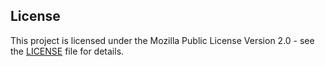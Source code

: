 ## License

This project is licensed under the Mozilla Public License Version 2.0 - see the [LICENSE](LICENSE) file for details.
